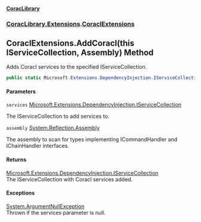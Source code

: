 #### [CoracLibrary](CoracLibrary.md 'CoracLibrary')
### [CoracLibrary.Extensions](CoracLibrary.Extensions.md 'CoracLibrary.Extensions').[CoraclExtensions](CoracLibrary.Extensions.CoraclExtensions.md 'CoracLibrary.Extensions.CoraclExtensions')

## CoraclExtensions.AddCoracl(this IServiceCollection, Assembly) Method

Adds Coracl services to the specified IServiceCollection.

```csharp
public static Microsoft.Extensions.DependencyInjection.IServiceCollection AddCoracl(this Microsoft.Extensions.DependencyInjection.IServiceCollection services, System.Reflection.Assembly assembly);
```
#### Parameters

<a name='CoracLibrary.Extensions.CoraclExtensions.AddCoracl(thisMicrosoft.Extensions.DependencyInjection.IServiceCollection,System.Reflection.Assembly).services'></a>

`services` [Microsoft.Extensions.DependencyInjection.IServiceCollection](https://docs.microsoft.com/en-us/dotnet/api/Microsoft.Extensions.DependencyInjection.IServiceCollection 'Microsoft.Extensions.DependencyInjection.IServiceCollection')

The IServiceCollection to add services to.

<a name='CoracLibrary.Extensions.CoraclExtensions.AddCoracl(thisMicrosoft.Extensions.DependencyInjection.IServiceCollection,System.Reflection.Assembly).assembly'></a>

`assembly` [System.Reflection.Assembly](https://docs.microsoft.com/en-us/dotnet/api/System.Reflection.Assembly 'System.Reflection.Assembly')

The assembly to scan for types implementing ICommandHandler and IChainHandler interfaces.

#### Returns
[Microsoft.Extensions.DependencyInjection.IServiceCollection](https://docs.microsoft.com/en-us/dotnet/api/Microsoft.Extensions.DependencyInjection.IServiceCollection 'Microsoft.Extensions.DependencyInjection.IServiceCollection')  
The IServiceCollection with Coracl services added.

#### Exceptions

[System.ArgumentNullException](https://docs.microsoft.com/en-us/dotnet/api/System.ArgumentNullException 'System.ArgumentNullException')  
Thrown if the services parameter is null.